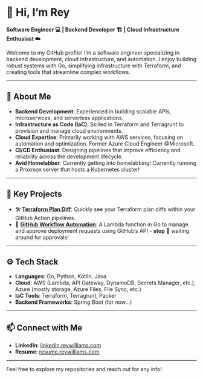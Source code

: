 # 👋 Hi, I’m Rey  

**Software Engineer 💻 | Backend Developer 🏗️ | Cloud Infrastructure Enthusiast ☁️**  

Welcome to my GitHub profile! I’m a software engineer specializing in backend development, cloud infrastructure, and automation. I enjoy building robust systems with Go, simplifying infrastructure with Terraform, and creating tools that streamline complex workflows.

---

## 🚀 About Me  
- **Backend Development**: Experienced in building scalable APIs, microservices, and serverless applications.  
- **Infrastructure as Code (IaC)**: Skilled in Terraform and Terragrunt to provision and manage cloud environments.  
- **Cloud Expertise**: Primarily working with AWS services, focusing on automation and optimization. Former Azure Cloud Engineer @Microsoft.
- **CI/CD Enthusiast**: Designing pipelines that improve efficiency and reliability across the development lifecycle.
- **Avid Homelabber**: Currently getting into homelabbing! Currently running a Proxmox server that hosts a Kubernetes cluster!

---

## 🌟 Key Projects  
- 🛠 **[Terraform Plan Diff](https://github.com/ReyWilliams/tf-plan-diff)**: Quickly see your Terraform plan diffs within your GitHub Action pipelines. 
- 🚀 **[GitHub Workflow Automation](https://github.com/reywilliams/deployment-webhook-go-lambda)**: A Lambda function in Go to manage and approve deployment requests using GitHub’s API - **stop** 🛑 waiting around for approvals!
---

## ⚙️ Tech Stack  
- **Languages**: Go, Python, Kotlin, Java  
- **Cloud**: AWS (Lambda, API Gateway, DynamoDB, Secrets Manager, etc.), Azure (mostly storage, Azure Files, File Sync, etc.)
- **IaC Tools**: Terraform, Terragrunt, Packer
- **Backend Frameworks**: Spring Boot (for now...) 

---

## 📫 Connect with Me  
- **LinkedIn**: [linkedin.reywilliams.com](https://linkedin.reywilliams.com)  
- **Resume**: [resume.reywilliams.com](https://resume.reywilliams.com)  

---

Feel free to explore my repositories and reach out for any info!
